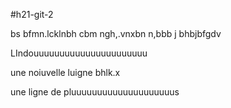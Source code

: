 #h21-git-2

bs bfmn.lcklnbh
cbm ngh,.vnxbn  n,bbb j bhbjbfgdv

LIndouuuuuuuuuuuuuuuuuuuuuu

une noiuvelle luigne bhlk.x

une ligne de pluuuuuuuuuuuuuuuuuuuus

